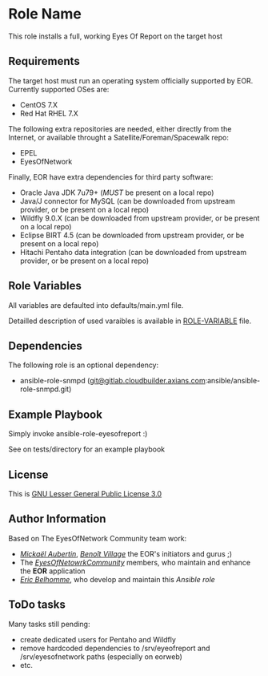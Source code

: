 Role Name
=========

This role installs a full, working Eyes Of Report on the target host

Requirements
------------

The target host must run an operating system officially supported by EOR. Currently supported OSes are:
- CentOS 7.X
- Red Hat RHEL 7.X

The following extra repositories are needed, either directly from the Internet, or available throught a
Satellite/Foreman/Spacewalk repo:
- EPEL
- EyesOfNetwork

Finally, EOR have extra dependencies for third party software:
- Oracle Java JDK 7u79+ (*MUST* be present on a local repo)
- Java/J connector for MySQL (can be downloaded from upstream provider, or be present on a local repo)
- Wildfly 9.0.X (can be downloaded from upstream provider, or be present on a local repo)
- Eclipse BIRT 4.5 (can be downloaded from upstream provider, or be present on a local repo)
- Hitachi Pentaho data integration (can be downloaded from upstream provider, or be present on a local repo)

Role Variables
--------------

All variables are defaulted into defaults/main.yml file.

Detailled description of used varaibles is available in [ROLE-VARIABLE](ROLE-VARIABLES.md) file.

Dependencies
------------

The following role is an optional dependency:
  - ansible-role-snmpd (git@gitlab.cloudbuilder.axians.com:ansible/ansible-role-snmpd.git)

Example Playbook
----------------

Simply invoke ansible-role-eyesofreport :)

See on tests/directory for an example playbook

License
-------

This is [GNU Lesser General Public License 3.0](lgpl-3.0.md)

Author Information
------------------

Based on The EyesOfNetwork Community team work:
- [*Mickaël Aubertin*](https://github.com/maubertin/eyesofreport), [*Benoît Village*](https://github.com/benoitvillage/eyesofreport) the EOR's initiators and gurus ;)
- The [*EyesOfNetowrkCommunity*](https://github.com/EyesOfNetworkCommunity) members, who maintain and enhance the **EOR** application
- [*Eric Belhomme*](https://github.com/eric-belhomme), who develop and maintain this *Ansible role*

ToDo tasks
----------

Many tasks still pending:
- create dedicated users for Pentaho and Wildfly
- remove hardcoded dependencies to /srv/eyeofreport and /srv/eyesofnetwork paths (especially on eorweb)
- etc. 